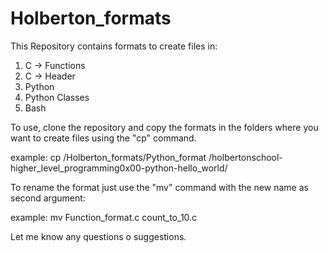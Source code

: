 # Holberton_formats

This Repository contains formats to create files in:

1. C -> Functions
2. C -> Header
3. Python
4. Python Classes
5. Bash

To use, clone the repository and copy the formats in the folders where you want
to create files using the "cp" command.

example:
cp /Holberton_formats/Python_format /holbertonschool-higher_level_programming0x00-python-hello_world/

To rename the format just use the "mv" command with the new name as second
argument:

example:
mv Function_format.c count_to_10.c

Let me know any questions o suggestions.